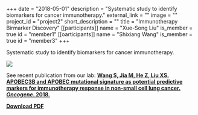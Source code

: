 +++
date = "2018-05-01"
description = "Systematic study to identify biomarkers for cancer immunotherapy."
external_link = ""
image = ""
project_id = "project2"
short_description = ""
title = "Immunotherapy Birmarker Discovery"
[[participants]]
    name = "Xue-Song Liu"
    is_member = true
    id = "member1"
[[oarticipants]]
    name = "Shixiang Wang"
    is_member = true
    id = "member3"
+++

Systematic study to identify biomarkers for cancer immunotherapy. 

![](/img/projects/A3B.png)

See recent publication from our lab: [**Wang S, Jia M, He Z, Liu XS. APOBEC3B and APOBEC mutational signature as potential predictive markers for immunotherapy response in non-small cell lung cancer. *Oncogene*. 2018.**](https://www.nature.com/articles/s41388-018-0245-9)

[**Download PDF**](https://www.nature.com/articles/s41388-018-0245-9.pdf)
